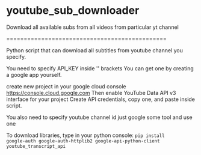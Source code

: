 # youtube_sub_downloader
Download all available subs from all videos from particular yt channel


==============================================

Python script that can download all subtitles from youtube channel you specify. 

You need to specify API_KEY inside '' brackets 
You can get one by creating a google app yourself. 

create new project in your google cloud console
https://console.cloud.google.com
Then enable YouTube Data API v3 interface for your project
Create API credentials, copy one, and paste inside script.



You also need to specify youtube channel id
just google some tool and use one


To download libraries, type in your python console:
<code>pip install google-auth google-auth-httplib2 google-api-python-client youtube_transcript_api</code>
